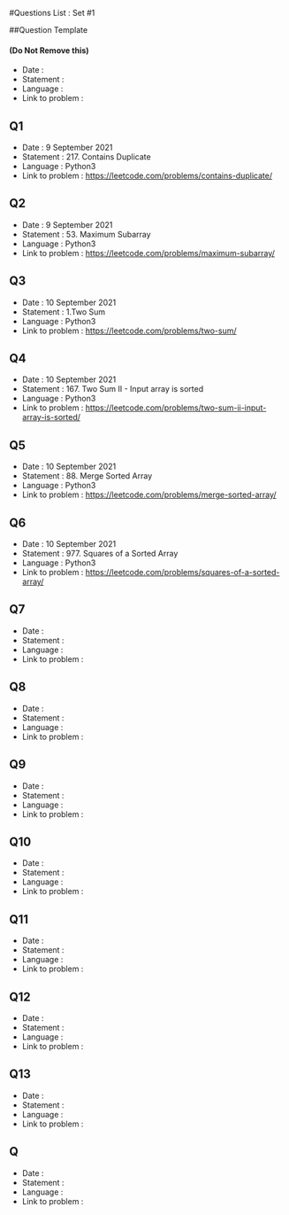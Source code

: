#Questions List : Set #1

##Question Template 
#### (Do Not Remove this)
- Date : 
- Statement : 
- Language :
- Link to problem :

## Q1
- Date : 9 September 2021
- Statement : 217. Contains Duplicate
- Language : Python3
- Link to problem : https://leetcode.com/problems/contains-duplicate/

## Q2
- Date : 9 September 2021
- Statement : 53. Maximum Subarray
- Language : Python3
- Link to problem : https://leetcode.com/problems/maximum-subarray/

## Q3
- Date : 10 September 2021
- Statement : 1.Two Sum
- Language : Python3
- Link to problem : https://leetcode.com/problems/two-sum/

## Q4
- Date : 10 September 2021
- Statement : 167. Two Sum II - Input array is sorted
- Language : Python3
- Link to problem : https://leetcode.com/problems/two-sum-ii-input-array-is-sorted/

## Q5
- Date : 10 September 2021
- Statement : 88. Merge Sorted Array
- Language : Python3
- Link to problem : https://leetcode.com/problems/merge-sorted-array/

## Q6
- Date : 10 September 2021
- Statement : 977. Squares of a Sorted Array
- Language : Python3
- Link to problem : https://leetcode.com/problems/squares-of-a-sorted-array/

## Q7
- Date : 
- Statement : 
- Language :
- Link to problem :

## Q8
- Date : 
- Statement : 
- Language :
- Link to problem :

## Q9
- Date : 
- Statement : 
- Language :
- Link to problem :

## Q10
- Date : 
- Statement : 
- Language :
- Link to problem :

## Q11
- Date : 
- Statement : 
- Language :
- Link to problem :

## Q12
- Date : 
- Statement : 
- Language :
- Link to problem :

## Q13
- Date : 
- Statement : 
- Language :
- Link to problem :

## Q
- Date : 
- Statement : 
- Language :
- Link to problem :

